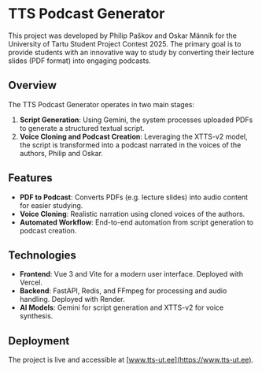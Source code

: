 # TTS Podcast Generator

This project was developed by Philip Paškov and Oskar Männik for the University of Tartu Student Project Contest 2025. The primary goal is to provide students with an innovative way to study by converting their lecture slides (PDF format) into engaging podcasts.

## Overview
The TTS Podcast Generator operates in two main stages:
1. **Script Generation**: Using Gemini, the system processes uploaded PDFs to generate a structured textual script.
2. **Voice Cloning and Podcast Creation**: Leveraging the XTTS-v2 model, the script is transformed into a podcast narrated in the voices of the authors, Philip and Oskar.

## Features
- **PDF to Podcast**: Converts PDFs (e.g. lecture slides) into audio content for easier studying.
- **Voice Cloning**: Realistic narration using cloned voices of the authors.
- **Automated Workflow**: End-to-end automation from script generation to podcast creation.

## Technologies
- **Frontend**: Vue 3 and Vite for a modern user interface. Deployed with Vercel.
- **Backend**: FastAPI, Redis, and FFmpeg for processing and audio handling. Deployed with Render.
- **AI Models**: Gemini for script generation and XTTS-v2 for voice synthesis.

## Deployment
The project is live and accessible at [www.tts-ut.ee](https://www.tts-ut.ee).


```